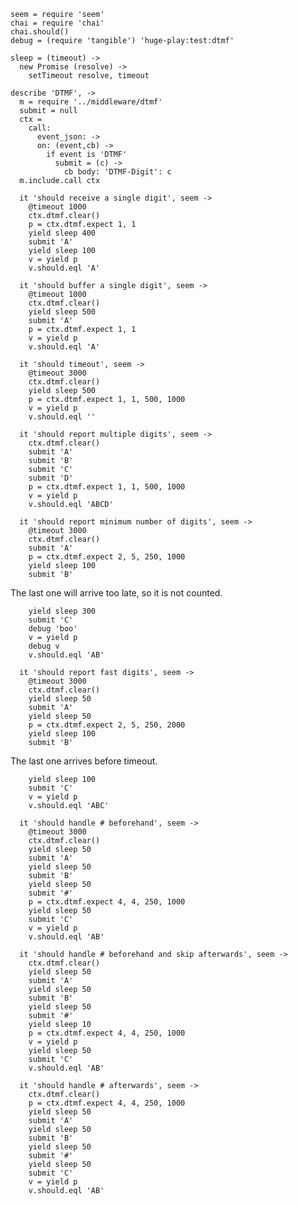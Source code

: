     seem = require 'seem'
    chai = require 'chai'
    chai.should()
    debug = (require 'tangible') 'huge-play:test:dtmf'

    sleep = (timeout) ->
      new Promise (resolve) ->
        setTimeout resolve, timeout

    describe 'DTMF', ->
      m = require '../middleware/dtmf'
      submit = null
      ctx =
        call:
          event_json: ->
          on: (event,cb) ->
            if event is 'DTMF'
              submit = (c) ->
                cb body: 'DTMF-Digit': c
      m.include.call ctx

      it 'should receive a single digit', seem ->
        @timeout 1000
        ctx.dtmf.clear()
        p = ctx.dtmf.expect 1, 1
        yield sleep 400
        submit 'A'
        yield sleep 100
        v = yield p
        v.should.eql 'A'

      it 'should buffer a single digit', seem ->
        @timeout 1000
        ctx.dtmf.clear()
        yield sleep 500
        submit 'A'
        p = ctx.dtmf.expect 1, 1
        v = yield p
        v.should.eql 'A'

      it 'should timeout', seem ->
        @timeout 3000
        ctx.dtmf.clear()
        yield sleep 500
        p = ctx.dtmf.expect 1, 1, 500, 1000
        v = yield p
        v.should.eql ''

      it 'should report multiple digits', seem ->
        ctx.dtmf.clear()
        submit 'A'
        submit 'B'
        submit 'C'
        submit 'D'
        p = ctx.dtmf.expect 1, 1, 500, 1000
        v = yield p
        v.should.eql 'ABCD'

      it 'should report minimum number of digits', seem ->
        @timeout 3000
        ctx.dtmf.clear()
        submit 'A'
        p = ctx.dtmf.expect 2, 5, 250, 1000
        yield sleep 100
        submit 'B'

The last one will arrive too late, so it is not counted.

        yield sleep 300
        submit 'C'
        debug 'boo'
        v = yield p
        debug v
        v.should.eql 'AB'

      it 'should report fast digits', seem ->
        @timeout 3000
        ctx.dtmf.clear()
        yield sleep 50
        submit 'A'
        yield sleep 50
        p = ctx.dtmf.expect 2, 5, 250, 2000
        yield sleep 100
        submit 'B'

The last one arrives before timeout.

        yield sleep 100
        submit 'C'
        v = yield p
        v.should.eql 'ABC'

      it 'should handle # beforehand', seem ->
        @timeout 3000
        ctx.dtmf.clear()
        yield sleep 50
        submit 'A'
        yield sleep 50
        submit 'B'
        yield sleep 50
        submit '#'
        p = ctx.dtmf.expect 4, 4, 250, 1000
        yield sleep 50
        submit 'C'
        v = yield p
        v.should.eql 'AB'

      it 'should handle # beforehand and skip afterwards', seem ->
        ctx.dtmf.clear()
        yield sleep 50
        submit 'A'
        yield sleep 50
        submit 'B'
        yield sleep 50
        submit '#'
        yield sleep 10
        p = ctx.dtmf.expect 4, 4, 250, 1000
        v = yield p
        yield sleep 50
        submit 'C'
        v.should.eql 'AB'

      it 'should handle # afterwards', seem ->
        ctx.dtmf.clear()
        p = ctx.dtmf.expect 4, 4, 250, 1000
        yield sleep 50
        submit 'A'
        yield sleep 50
        submit 'B'
        yield sleep 50
        submit '#'
        yield sleep 50
        submit 'C'
        v = yield p
        v.should.eql 'AB'
